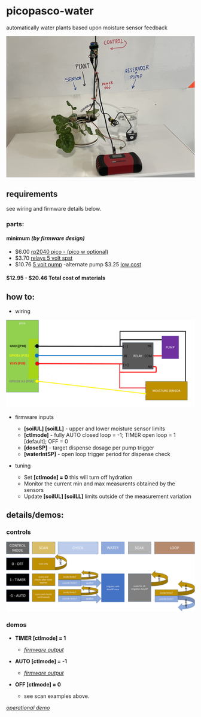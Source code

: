 # picopasco-water

automatically water plants based upon moisture sensor feedback

![image](https://github.com/GrayHatGuy/picopasco-water/blob/f9d186949b299253bf801533ec1c9ac6cd0e35dd/picts/IMG_6668.JPG)

## requirements

see wiring and firmware details below.

### parts: 
  #### minimum _(by firmware design)_
   *  $6.00  [rp2040 pico  - (pico w optional)](https://www.raspberrypi.com/products/raspberry-pi-pico/)
   *  $3.70  [relays 5 volt spst](https://www.amazon.com/gp/product/B00LW15A4W)
   *  $10.76 [5 volt pump](https://www.amazon.com/gp/product/B07T6GDNT3/)
      -alternate pump $3.25 [low cost ](https://www.amazon.com/Gikfun-2-5V-6V-Submersible-Silicone-EK1374/dp/B0957BS936/)
      
  #### $12.95 - $20.46 Total cost of materials
## how to:

* wiring 

![image](https://github.com/GrayHatGuy/picopasco-water/blob/a465415fa1193063989dae65d3e3b20d807e2f4e/picopasco-water-wiring.png)

* firmware inputs

  - **[soilUL] [soilLL]** - upper and lower moisture sensor limits 
  - **[ctlmode]** - fully AUTO closed loop = -1; TIMER open loop = 1 [default]; OFF = 0
  - **[doseSP]** - target dispense dosage per pump trigger
  - **[waterIntSP]** - open loop trigger period for dispense check 
  
* tuning

  - Set **[ctlmode] = 0** this will turn off hydration  
  - Monitor the current min and max measurents obtained by the sensors
  - Update **[soilUL] [soilLL]** limits outside of the measurement variation 
  
## details/demos:

### controls

![image](https://github.com/GrayHatGuy/picopasco-water/blob/97006d53bb0eb49c545befab1ab0ec83e83e623e/picopasco-water-controls.png)

### demos 
  - **TIMER [ctlmode] = 1** 
    * [_firmware output_](https://youtube.com/shorts/7hno1aNq0y4?feature=share) 

     
  - **AUTO [ctlmode] = -1**
    * [_firmware output_](https://youtu.be/WC2HDOqH6xY) 
      
  - **OFF [ctlmode] = 0** 
    * see scan examples above.

  [_operational demo_](https://youtu.be/i5UP44l4Cr4)

     
